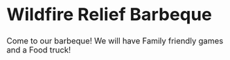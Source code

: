 <head>
 <body>
  <h1 style="font-size:40px;">Wildfire Relief Barbeque</h1>
  <p style="font-size:18px">
   Come to our barbeque!
  We will have Family friendly games and a Food truck!
  </p>
  </body>
